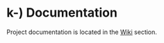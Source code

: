 # k-) Documentation
Project documentation is located in the [Wiki](https://github.com/jdeshin-k1c/docs/wiki) section.
